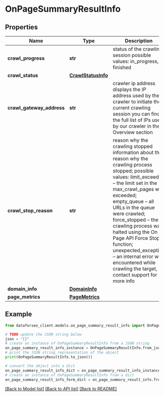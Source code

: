 # OnPageSummaryResultInfo


## Properties

Name | Type | Description | Notes
------------ | ------------- | ------------- | -------------
**crawl_progress** | **str** | status of the crawling session possible values: in_progress, finished | [optional] 
**crawl_status** | [**CrawlStatusInfo**](CrawlStatusInfo.md) |  | [optional] 
**crawl_gateway_address** | **str** | crawler ip address displays the IP address used by the crawler to initiate the current crawling session you can find the full list of IPs used by our crawler in the Overview section | [optional] 
**crawl_stop_reason** | **str** | reason why the crawling stopped information about the reason why the crawling process stopped; possible values: limit_exceeded – the limit set in the max_crawl_pages was exceeded; empty_queue – all URLs in the queue were crawled; force_stopped – the crawling process was halted using the On Page API Force Stop function; unexpected_exception – an internal error was encountered while crawling the target, contact support for more info | [optional] 
**domain_info** | [**DomainInfo**](DomainInfo.md) |  | [optional] 
**page_metrics** | [**PageMetrics**](PageMetrics.md) |  | [optional] 

## Example

```python
from dataforseo_client.models.on_page_summary_result_info import OnPageSummaryResultInfo

# TODO update the JSON string below
json = "{}"
# create an instance of OnPageSummaryResultInfo from a JSON string
on_page_summary_result_info_instance = OnPageSummaryResultInfo.from_json(json)
# print the JSON string representation of the object
print(OnPageSummaryResultInfo.to_json())

# convert the object into a dict
on_page_summary_result_info_dict = on_page_summary_result_info_instance.to_dict()
# create an instance of OnPageSummaryResultInfo from a dict
on_page_summary_result_info_form_dict = on_page_summary_result_info.from_dict(on_page_summary_result_info_dict)
```
[[Back to Model list]](../README.md#documentation-for-models) [[Back to API list]](../README.md#documentation-for-api-endpoints) [[Back to README]](../README.md)


